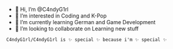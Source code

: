 - 👋 Hi, I’m @C4ndyG1rl
- 👀 I’m interested in Coding and K-Pop
- 🌱 I’m currently learning German and Game Development
- 💞️ I’m looking to collaborate on Learning new stuff

```
C4ndyG1rl/C4ndyG1rl is ✨ special ✨ because i'm ✨ special ✨
```
